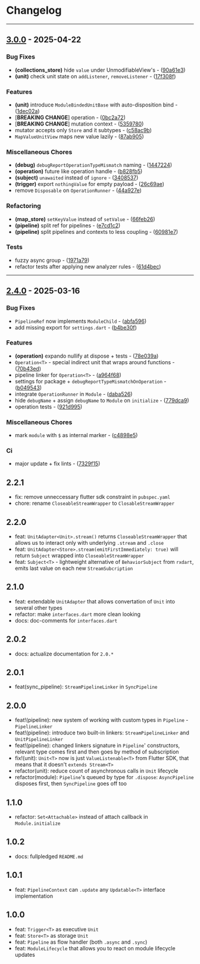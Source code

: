 # Changelog

---
## [3.0.0](https://github.com/arxdeus/modulisto/compare/modulisto-v2.4.0..3.0.0) - 2025-04-22

### Bug Fixes

- **(collections_store)** hide `value` under UnmodifiableView's - ([90a61e3](https://github.com/arxdeus/modulisto/commit/90a61e31617518e143ba41ba410f02df08e3a0b2))
- **(unit)** check unit state on `addListener`, `removeListener` - ([17f308f](https://github.com/arxdeus/modulisto/commit/17f308f152c0351cfe3d51a96e4139dfbd478c99))

### Features

- **(unit)** introduce `ModuleBindedUnitBase` with auto-disposition bind - ([1dec02a](https://github.com/arxdeus/modulisto/commit/1dec02a6b797fb1f77ba5cfae3479a8b98ebf16c))
-  [**BREAKING CHANGE**] operation - ([0bc2a72](https://github.com/arxdeus/modulisto/commit/0bc2a72837d0292e38375fc432c52503fe1c19f9))
-  [**BREAKING CHANGE**] mutation context - ([5359780](https://github.com/arxdeus/modulisto/commit/5359780898ecd0d5dc580a9ad4306322f98b5fe8))
- mutator accepts only `Store` and it subtypes - ([c58ac9b](https://github.com/arxdeus/modulisto/commit/c58ac9b17daa7ac8573df5ac99a95b8d18c28e55))
- `MapValueUnitView` maps new value lazily - ([87ab905](https://github.com/arxdeus/modulisto/commit/87ab905742fff89f2fccc732086ef473dd136b23))

### Miscellaneous Chores

- **(debug)** `debugReportOperationTypeMismatch` naming - ([1447224](https://github.com/arxdeus/modulisto/commit/1447224c8f16882d2a235feede5ff61329aceaaa))
- **(operation)** future like operation handle - ([b828fb5](https://github.com/arxdeus/modulisto/commit/b828fb504cec40081aa5ce6ba1ac73dde6a4757f))
- **(subject)** `unawaited` instead of `ignore` - ([3408537](https://github.com/arxdeus/modulisto/commit/34085376d709941c30d3c1c6b40e335e26a10777))
- **(trigger)** export `nothingValue` for empty payload - ([26c69ae](https://github.com/arxdeus/modulisto/commit/26c69ae20d3d14cc7dc13afe3929fa6c5de52fbc))
- remove `Disposable` on `OperationRunner` - ([44a927e](https://github.com/arxdeus/modulisto/commit/44a927eb292539b979bfa342f013780eda4d6682))

### Refactoring

- **(map_store)** `setKeyValue` instead of `setValue` - ([66feb26](https://github.com/arxdeus/modulisto/commit/66feb263dad38eeee7b33137943dfdadcbfe58a3))
- **(pipeline)** split ref for pipelines - ([e7cd1c2](https://github.com/arxdeus/modulisto/commit/e7cd1c2b4fb3959ab84b64ca844b23b11c6753c6))
- **(pipeline)** split pipelines and contexts to less coupling - ([60981e7](https://github.com/arxdeus/modulisto/commit/60981e75a5f149a9813e7d3d5964ff077b003440))

### Tests

- fuzzy async group - ([1971a79](https://github.com/arxdeus/modulisto/commit/1971a79ffccda216fd503a71d7a4e317ab1dcb91))
- refactor tests after applying new analyzer rules - ([61d4bec](https://github.com/arxdeus/modulisto/commit/61d4becd30fa3e0095bed0e531748e5fb5db23a5))

---
## [2.4.0](https://github.com/arxdeus/modulisto/compare/modulisto-v2.3.0..2.4.0) - 2025-03-16

### Bug Fixes

- `PipelineRef` now implements `ModuleChild` - ([abfa596](https://github.com/arxdeus/modulisto/commit/abfa5961f90d421a957dc2083cd752551aed61eb))
- add missing export for `settings.dart` - ([b4be30f](https://github.com/arxdeus/modulisto/commit/b4be30f3ce08ccdab403ef939e43f3e5ce921bad))

### Features

- **(operation)** expando nullify at dispose + tests - ([78e039a](https://github.com/arxdeus/modulisto/commit/78e039a028d6579f522207e0b862883406b7b344))
- `Operation<T>` - special indirect unit that wraps around functions - ([70b43ed](https://github.com/arxdeus/modulisto/commit/70b43ed44b6ba972a0b9b7cca056cae6acc64a8e))
- pipeline linker for `Operation<T>` - ([a964f68](https://github.com/arxdeus/modulisto/commit/a964f6859636535713a0008ea4ef8d49e7b91c64))
- settings for package + `debugReportTypeMismatchOnOperation` - ([b049543](https://github.com/arxdeus/modulisto/commit/b04954371cc4ad2d2482022ea29687a720ac0fde))
- integrate `OperationRunner` in `Module` - ([daba526](https://github.com/arxdeus/modulisto/commit/daba5269c170e08a9537fca812caf4ddfdbdb6b9))
- hide `debugName` + assign `debugName` to `Module` on `initialize` - ([779dca9](https://github.com/arxdeus/modulisto/commit/779dca9777342a8df65500310d47c132fb14ad23))
- operation tests - ([921d995](https://github.com/arxdeus/modulisto/commit/921d995c968fbebbfaa9cb3afe243f348dc07f18))

### Miscellaneous Chores

- mark `module` with `$` as internal marker - ([c4898e5](https://github.com/arxdeus/modulisto/commit/c4898e5680597e16a0c337f1f4423cc94d873964))

### Ci

- major update + fix lints - ([7329f15](https://github.com/arxdeus/modulisto/commit/7329f153d6608ba43e7639277d72aed62e36bbe4))

## 2.2.1

* fix: remove unneccessary flutter sdk constraint in `pubspec.yaml`
* chore: rename `CloseableStreamWrapper` to `ClosableStreamWrapper`

## 2.2.0

* feat: `UnitAdapter<Unit>.stream()` returns `CloseableStreamWrapper` that allows us to interact only with underlying `.stream` and `.close`
* feat: `UnitAdapter<Store>.stream(emitFirstImmediately: true)` will return `Subject` wrapped into `CloseableStreamWrapper`
* feat: `Subject<T>` - lightweight alternative of `BehaviorSubject` from `rxdart`, emits last value on each new `StreamSubcription`

## 2.1.0

* feat: extendable `UnitAdapter` that allows convertation of `Unit` into several other types
* refactor: make `interfaces.dart` more clean looking
* docs: doc-comments for `interfaces.dart`

## 2.0.2

* docs: actualize documentation for `2.0.*`

## 2.0.1
* feat(sync_pipeline): `StreamPipelineLinker` in `SyncPipeline`

## 2.0.0

* feat!(pipeline): new system of working with custom types in `Pipeline` - `PipelineLinker`
* feat!(pipeline): introduce two built-in linkers: `StreamPipelineLinker` and `UnitPipelineLinker`
* feat!(pipeline): changed linkers signature in `Pipeline`' constructors, relevant type comes first and then goes by method of subscription
* fix!(unit): `Unit<T>` now is just `ValueListenable<T>` from Flutter SDK, that means that it doesn't `extends Stream<T>`
* refactor(unit): reduce count of asynchronous calls in `Unit` lifecycle
* refactor(module): `Pipeline`'s queued by type for `.dispose`: `AsyncPipeline` disposes first, then `SyncPipeline` goes off too

## 1.1.0

* refactor: `Set<Attachable>` instead of attach callback in `Module.initialize`

## 1.0.2

* docs: fullpledged `README.md`

## 1.0.1

* feat: `PipelineContext` can `.update` any `Updatable<T>` interface implementation

## 1.0.0

* feat: `Trigger<T>` as executive `Unit`
* feat: `Store<T>` as storage `Unit`
* feat: `Pipeline` as flow handler (both `.async` and `.sync`)
* feat: `ModuleLifecycle` that allows you to react on module lifecycle updates
